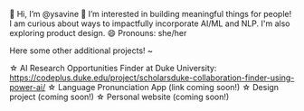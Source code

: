 👋 Hi, I’m @ysavine
🧠 I’m interested in building meaningful things for people! I am curious about ways to impactfully incorporate AI/ML and NLP. I'm also exploring product design.
😄 Pronouns: she/her

Here some other additional projects! ~

☆ AI Research Opportunities Finder at Duke University: https://codeplus.duke.edu/project/scholarsduke-collaboration-finder-using-power-ai/ 
☆ Language Pronunciation App (link coming soon!)
☆ Design project (coming soon!)
☆ Personal website (coming soon!)
